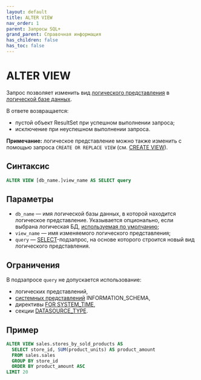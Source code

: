 ```yaml
---
layout: default
title: ALTER VIEW
nav_order: 1
parent: Запросы SQL+
grand_parent: Справочная информация
has_children: false
has_toc: false
---
```


# ALTER VIEW

Запрос позволяет изменить вид [логического представления](../../../Обзор_понятий_компонентов_и_связей/Основные_понятия/Логическое_представление/Логическое_представление.md) 
в [логической базе данных](../../../Обзор_понятий_компонентов_и_связей/Основные_понятия/Логическая_база_данных/Логическая_база_данных.md).

В ответе возвращается:
*   пустой объект ResultSet при успешном выполнении запроса;
*   исключение при неуспешном выполнении запроса.

**Примечание:** логическое представление можно также изменить с помощью запроса `CREATE OR REPLACE VIEW` 
(см. [CREATE VIEW](../CREATE_VIEW/CREATE_VIEW.md)).

## Синтаксис

```sql
ALTER VIEW [db_name.]view_name AS SELECT query
```

## Параметры

*   `db_name` — имя логической базы данных, в которой находится логическое представление. 
    Указывается опционально, если выбрана логическая БД, [используемая по умолчанию](../../../Работа_с_системой/Другие_функции/Определение_логической_БД_по_умолчанию/Определение_логической_БД_по_умолчанию.md);
*   `view_name` — имя изменяемого логического представления;
*   `query` — [SELECT](../SELECT/SELECT.md)\-подзапрос, на основе которого строится новый вид 
    логического представления.

## Ограничения

В подзапросе `query` не допускается использование:
*   логических представлений,
*   [системных представлений](../../Системные_представления_INFORMATION_SCHEMA/Системные_представления_INFORMATION_SCHEMA.md) 
    INFORMATION_SCHEMA,
*   директивы [FOR SYSTEM_TIME](../SELECT/SELECT.md#sect_for_system_time),
*   секции [DATASOURCE_TYPE](../SELECT/SELECT.md#param_datasource_type).

## Пример

```sql
ALTER VIEW sales.stores_by_sold_products AS
  SELECT store_id, SUM(product_units) AS product_amount
  FROM sales.sales
  GROUP BY store_id
  ORDER BY product_amount ASC
LIMIT 20
```